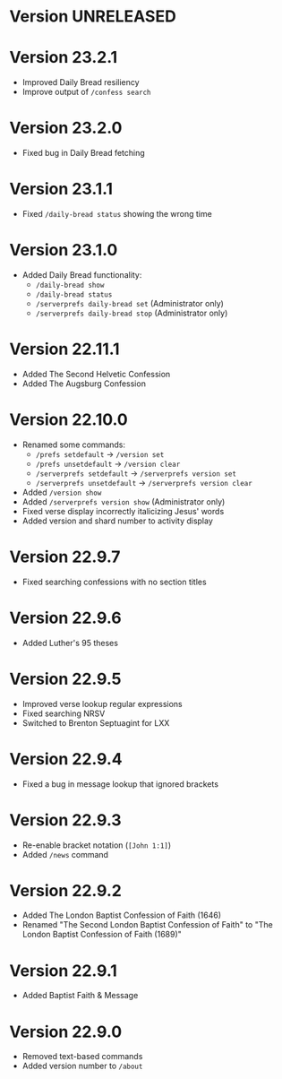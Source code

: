 # Version UNRELEASED


# Version 23.2.1

* Improved Daily Bread resiliency
* Improve output of `/confess search`

# Version 23.2.0

* Fixed bug in Daily Bread fetching

# Version 23.1.1

* Fixed `/daily-bread status` showing the wrong time

# Version 23.1.0

* Added Daily Bread functionality:
  * `/daily-bread show`
  * `/daily-bread status`
  * `/serverprefs daily-bread set` (Administrator only)
  * `/serverprefs daily-bread stop` (Administrator only)

# Version 22.11.1

* Added The Second Helvetic Confession
* Added The Augsburg Confession

# Version 22.10.0

* Renamed some commands:
  * `/prefs setdefault` -> `/version set`
  * `/prefs unsetdefault` -> `/version clear`
  * `/serverprefs setdefault` -> `/serverprefs version set`
  * `/serverprefs unsetdefault` -> `/serverprefs version clear`
* Added `/version show`
* Added `/serverprefs version show` (Administrator only)
* Fixed verse display incorrectly italicizing Jesus' words
* Added version and shard number to activity display

# Version 22.9.7

* Fixed searching confessions with no section titles

# Version 22.9.6

* Added Luther's 95 theses

# Version 22.9.5

* Improved verse lookup regular expressions
* Fixed searching NRSV
* Switched to Brenton Septuagint for LXX

# Version 22.9.4

* Fixed a bug in message lookup that ignored brackets

# Version 22.9.3

* Re-enable bracket notation (`[John 1:1]`)
* Added `/news` command

# Version 22.9.2

* Added The London Baptist Confession of Faith (1646)
* Renamed "The Second London Baptist Confession of Faith" to "The London Baptist Confession of Faith (1689)"

# Version 22.9.1

* Added Baptist Faith & Message

# Version 22.9.0

* Removed text-based commands
* Added version number to `/about`
